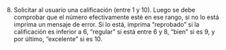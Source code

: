 8. Solicitar al usuario una calificación (entre 1 y 10). Luego se debe comprobar que el número efectivamente esté en ese rango, si no lo está imprima un mensaje de error. Si lo está, imprima “reprobado” si la calificación es inferior a 6, “regular” si está entre 6 y 8, “bien” si es 9, y por último, “excelente” si es 10.

